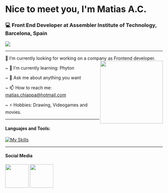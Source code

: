 <h1>Nice to meet you, I'm Matias A.C.</h1>
<h3>💻<b> Front End Developer at Assembler Institute of Technology, Barcelona, Spain</b></h3>

<kbd>
  <img src="https://www.seaofthieves-france.fr/wp-content/uploads/2023/06/monkey-island-ile-de-melee.jpg">
</kbd>

<hr>



🔭 I’m currently looking for working on a company as Frontend developer.<img align="right" src="https://38.media.tumblr.com/a635ffcdf797d58e93c68df420a92d0f/tumblr_nj0iryrC4U1tga488o1_500.gif" heigth='200' width='200' float='rigth'>

~ 🌱 I’m currently learning: Phyton <br>

~ 💬 Ask me about anything you want <br>

~ 📫 How to reach me: matias.chiappa@hotmail.com <br>

~ ⚡ Hobbies: Drawing, Videogames and movies. <br>




<hr>

<h4>Languajes and Tools:</h4>

[![My Skills](https://skillicons.dev/icons?i=js,html,css,sass,ts,angular,bootstrap,discord,figma,git,github,jquery,mongodb,mysql,nodejs,ps,php,pug,react,redux,styledcomponents,vite,vscode,tailwind&perline=12)](https://skillicons.dev)

<hr>

<h4>Social Media</h4>

<a href='https://www.linkedin.com/in/matias-alaimo-chiappa-910560230/'><img src='https://cdn.icon-icons.com/icons2/1996/PNG/512/linkedin_network_people_professional_profile_services_users_icon_123279.png' heigth='75' width='75'/></a><span> </span><a href='https://www.instagram.com/matias.chiappa/'><img src='https://upload.wikimedia.org/wikipedia/commons/thumb/a/a5/Instagram_icon.png/768px-Instagram_icon.png' heigth='75' width='75'/></a>




